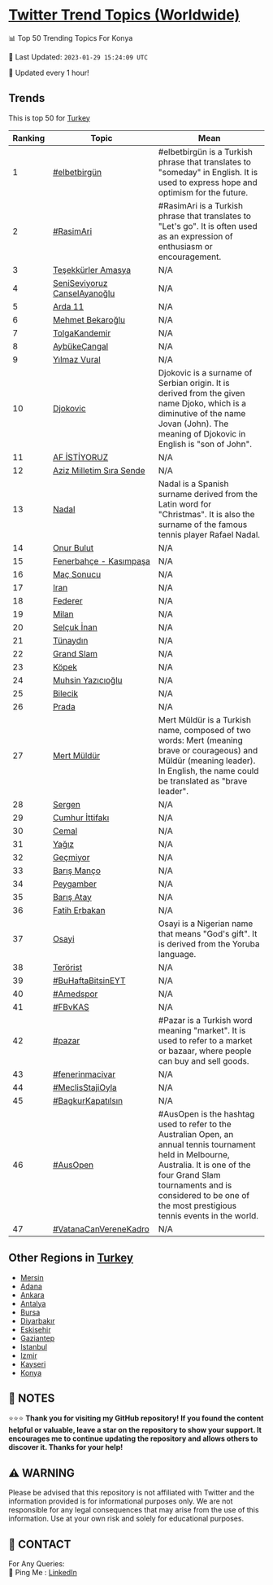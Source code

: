 [Twitter Trend Topics (Worldwide)](https://github.com/ErcinDedeoglu/Twitter-Trend-Topics)
==========


📊 Top 50 Trending Topics For Konya

📆 Last Updated: `2023-01-29 15:24:09 UTC`

🔧 Updated every 1 hour!


## Trends

This is top 50 for [Turkey](</Turkey>)

| Ranking | Topic | Mean |
| ------- | ------------ | ------------ |
| 1 | [#elbetbirgün](http://twitter.com/search?q=%23elbetbirg%c3%bcn) | #elbetbirgün is a Turkish phrase that translates to "someday" in English. It is used to express hope and optimism for the future. |
| 2 | [#RasimAri](http://twitter.com/search?q=%23RasimAri) | #RasimAri is a Turkish phrase that translates to "Let's go". It is often used as an expression of enthusiasm or encouragement. |
| 3 | [Teşekkürler Amasya](http://twitter.com/search?q=Te%c5%9fekk%c3%bcrler+Amasya) | N/A |
| 4 | [SeniSeviyoruz CanselAyanoğlu](http://twitter.com/search?q=SeniSeviyoruz+CanselAyano%c4%9flu) | N/A |
| 5 | [Arda 11](http://twitter.com/search?q=Arda+11) | N/A |
| 6 | [Mehmet Bekaroğlu](http://twitter.com/search?q=Mehmet+Bekaro%c4%9flu) | N/A |
| 7 | [TolgaKandemir](http://twitter.com/search?q=TolgaKandemir) | N/A |
| 8 | [AybükeÇangal](http://twitter.com/search?q=Ayb%c3%bcke%c3%87angal) | N/A |
| 9 | [Yılmaz Vural](http://twitter.com/search?q=Y%c4%b1lmaz+Vural) | N/A |
| 10 | [Djokovic](http://twitter.com/search?q=Djokovic) | Djokovic is a surname of Serbian origin. It is derived from the given name Djoko, which is a diminutive of the name Jovan (John). The meaning of Djokovic in English is "son of John". |
| 11 | [AF İSTİYORUZ](http://twitter.com/search?q=AF+%c4%b0ST%c4%b0YORUZ) | N/A |
| 12 | [Aziz Milletim Sıra Sende](http://twitter.com/search?q=Aziz+Milletim+S%c4%b1ra+Sende) | N/A |
| 13 | [Nadal](http://twitter.com/search?q=Nadal) | Nadal is a Spanish surname derived from the Latin word for "Christmas". It is also the surname of the famous tennis player Rafael Nadal. |
| 14 | [Onur Bulut](http://twitter.com/search?q=Onur+Bulut) | N/A |
| 15 | [Fenerbahçe - Kasımpaşa](http://twitter.com/search?q=Fenerbah%c3%a7e+-+Kas%c4%b1mpa%c5%9fa) | N/A |
| 16 | [Maç Sonucu](http://twitter.com/search?q=Ma%c3%a7+Sonucu) | N/A |
| 17 | [Iran](http://twitter.com/search?q=Iran) | N/A |
| 18 | [Federer](http://twitter.com/search?q=Federer) | N/A |
| 19 | [Milan](http://twitter.com/search?q=Milan) | N/A |
| 20 | [Selçuk İnan](http://twitter.com/search?q=Sel%c3%a7uk+%c4%b0nan) | N/A |
| 21 | [Tünaydın](http://twitter.com/search?q=T%c3%bcnayd%c4%b1n) | N/A |
| 22 | [Grand Slam](http://twitter.com/search?q=Grand+Slam) | N/A |
| 23 | [Köpek](http://twitter.com/search?q=K%c3%b6pek) | N/A |
| 24 | [Muhsin Yazıcıoğlu](http://twitter.com/search?q=Muhsin+Yaz%c4%b1c%c4%b1o%c4%9flu) | N/A |
| 25 | [Bilecik](http://twitter.com/search?q=Bilecik) | N/A |
| 26 | [Prada](http://twitter.com/search?q=Prada) | N/A |
| 27 | [Mert Müldür](http://twitter.com/search?q=Mert+M%c3%bcld%c3%bcr) | Mert Müldür is a Turkish name, composed of two words: Mert (meaning brave or courageous) and Müldür (meaning leader). In English, the name could be translated as "brave leader". |
| 28 | [Sergen](http://twitter.com/search?q=Sergen) | N/A |
| 29 | [Cumhur İttifakı](http://twitter.com/search?q=Cumhur+%c4%b0ttifak%c4%b1) | N/A |
| 30 | [Cemal](http://twitter.com/search?q=Cemal) | N/A |
| 31 | [Yağız](http://twitter.com/search?q=Ya%c4%9f%c4%b1z) | N/A |
| 32 | [Geçmiyor](http://twitter.com/search?q=Ge%c3%a7miyor) | N/A |
| 33 | [Barış Manço](http://twitter.com/search?q=Bar%c4%b1%c5%9f+Man%c3%a7o) | N/A |
| 34 | [Peygamber](http://twitter.com/search?q=Peygamber) | N/A |
| 35 | [Barış Atay](http://twitter.com/search?q=Bar%c4%b1%c5%9f+Atay) | N/A |
| 36 | [Fatih Erbakan](http://twitter.com/search?q=Fatih+Erbakan) | N/A |
| 37 | [Osayi](http://twitter.com/search?q=Osayi) | Osayi is a Nigerian name that means "God's gift". It is derived from the Yoruba language. |
| 38 | [Terörist](http://twitter.com/search?q=Ter%c3%b6rist) | N/A |
| 39 | [#BuHaftaBitsinEYT](http://twitter.com/search?q=%23BuHaftaBitsinEYT) | N/A |
| 40 | [#Amedspor](http://twitter.com/search?q=%23Amedspor) | N/A |
| 41 | [#FBvKAS](http://twitter.com/search?q=%23FBvKAS) | N/A |
| 42 | [#pazar](http://twitter.com/search?q=%23pazar) | #Pazar is a Turkish word meaning "market". It is used to refer to a market or bazaar, where people can buy and sell goods. |
| 43 | [#fenerinmacivar](http://twitter.com/search?q=%23fenerinmacivar) | N/A |
| 44 | [#MeclisStajiOyla](http://twitter.com/search?q=%23MeclisStajiOyla) | N/A |
| 45 | [#BagkurKapatılsın](http://twitter.com/search?q=%23BagkurKapat%c4%b1ls%c4%b1n) | N/A |
| 46 | [#AusOpen](http://twitter.com/search?q=%23AusOpen) | #AusOpen is the hashtag used to refer to the Australian Open, an annual tennis tournament held in Melbourne, Australia. It is one of the four Grand Slam tournaments and is considered to be one of the most prestigious tennis events in the world. |
| 47 | [#VatanaCanVereneKadro](http://twitter.com/search?q=%23VatanaCanVereneKadro) | N/A |



## Other Regions in [Turkey](</Turkey>)

* [Mersin](</Turkey/Mersin.md>)
* [Adana](</Turkey/Adana.md>)
* [Ankara](</Turkey/Ankara.md>)
* [Antalya](</Turkey/Antalya.md>)
* [Bursa](</Turkey/Bursa.md>)
* [Diyarbakır](</Turkey/Diyarbakır.md>)
* [Eskişehir](</Turkey/Eskişehir.md>)
* [Gaziantep](</Turkey/Gaziantep.md>)
* [Istanbul](</Turkey/Istanbul.md>)
* [Izmir](</Turkey/Izmir.md>)
* [Kayseri](</Turkey/Kayseri.md>)
* [Konya](</Turkey/Konya.md>)



## 📝 NOTES

⭐⭐⭐ **Thank you for visiting my GitHub repository! If you found the content helpful or valuable, leave a star on the repository to show your support. It encourages me to continue updating the repository and allows others to discover it. Thanks for your help!**


## ⚠️ WARNING

Please be advised that this repository is not affiliated with Twitter and the information provided is for informational purposes only. We are not responsible for any legal consequences that may arise from the use of this information. Use at your own risk and solely for educational purposes.


## 📨 CONTACT

 For Any Queries:  
            🏓 Ping Me : [LinkedIn](https://www.linkedin.com/in/ercindedeoglu/)
